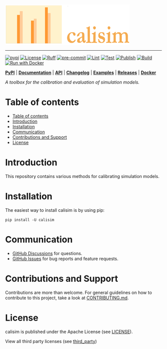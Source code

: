 <div align="left"><img src="https://raw.githubusercontent.com/Plant-Food-Research-Open/calisim/main/docs/assets/calisim_logo.png" width="400" height="130"/></div>

______________________________________________________________________

[![pypi](https://img.shields.io/pypi/v/optuna.svg)](https://pypi.python.org/pypi/calisim)
[![License](https://img.shields.io/badge/License-Apache_2.0-blue.svg)](https://opensource.org/licenses/Apache-2.0)
[![Ruff](https://img.shields.io/endpoint?url=https://raw.githubusercontent.com/astral-sh/ruff/main/assets/badge/v2.json)](https://github.com/astral-sh/ruff)
[![pre-commit](https://img.shields.io/badge/pre--commit-enabled-brightgreen?logo=pre-commit)](https://github.com/pre-commit/pre-commit)
[![Lint](https://github.com/Plant-Food-Research-Open/calisim/actions/workflows/lint.yaml/badge.svg?branch=main)](https://github.com/Plant-Food-Research-Open/calisim/actions/workflows/lint.yaml)
[![Test](https://github.com/Plant-Food-Research-Open/calisim/actions/workflows/test.yaml/badge.svg?branch=main)](https://github.com/Plant-Food-Research-Open/calisim/actions/workflows/test.yaml)
[![Publish](https://github.com/Plant-Food-Research-Open/calisim/actions/workflows/publish.yaml/badge.svg?branch=main)](https://github.com/Plant-Food-Research-Open/calisim/actions/workflows/publish.yaml)
[![Build](https://github.com/Plant-Food-Research-Open/calisim/actions/workflows/build.yaml/badge.svg?branch=main)](https://github.com/Plant-Food-Research-Open/calisim/actions/workflows/build.yaml)
[![Run with Docker](https://img.shields.io/badge/run%20with-docker-0db7ed?labelColor=000000&logo=docker)](https://www.docker.com/)

[**PyPI**](https://pypi.python.org/pypi/calisim)
| [**Documentation**](https://calisim.readthedocs.io)
| [**API**](https://calisim.readthedocs.io/en/latest/api_reference/index.html)
| [**Changelog**](https://calisim.readthedocs.io/en/latest/changelogs/changelog.html)
| [**Examples**](https://github.com/Plant-Food-Research-Open/calisim/tree/main/examples)
| [**Releases**](https://github.com/Plant-Food-Research-Open/calisim/releases)
| [**Docker**](https://github.com/Plant-Food-Research-Open/calisim/pkgs/container/calisim)

*A toolbox for the calibration and evaluation of simulation models.*

# Table of contents

- [Table of contents](#table-of-contents)
- [Introduction](#introduction)
- [Installation](#installation)
- [Communication](#communication)
- [Contributions and Support](#contributions-and-support)
- [License](#license)

# Introduction

This repository contains various methods for calibrating simulation models.

# Installation

The easiest way to install calisim is by using pip:

```
pip install -U calisim
```

# Communication

- [GitHub Discussions] for questions.
- [GitHub Issues] for bug reports and feature requests.

[GitHub Discussions]: https://github.com/Plant-Food-Research-Open/calisim/discussions
[GitHub issues]: https://github.com/Plant-Food-Research-Open/calisim/issues

# Contributions and Support

Contributions are more than welcome. For general guidelines on how to contribute to this project, take a look at [CONTRIBUTING.md](./CONTRIBUTING.md).

# License

calisim is published under the Apache License (see [LICENSE](./LICENSE)).

View all third party licenses (see [third_party](./third_party))
